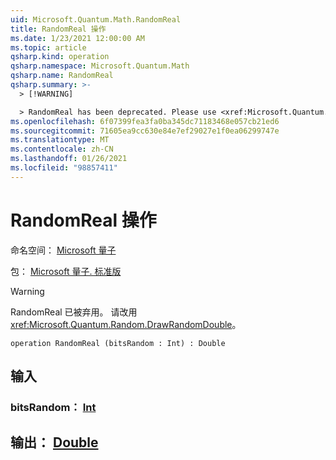 ```yaml
---
uid: Microsoft.Quantum.Math.RandomReal
title: RandomReal 操作
ms.date: 1/23/2021 12:00:00 AM
ms.topic: article
qsharp.kind: operation
qsharp.namespace: Microsoft.Quantum.Math
qsharp.name: RandomReal
qsharp.summary: >-
  > [!WARNING]

  > RandomReal has been deprecated. Please use <xref:Microsoft.Quantum.Random.DrawRandomDouble> instead.
ms.openlocfilehash: 6f07399fea3fa0ba345dc71183468e057cb21ed6
ms.sourcegitcommit: 71605ea9cc630e84e7ef29027e1f0ea06299747e
ms.translationtype: MT
ms.contentlocale: zh-CN
ms.lasthandoff: 01/26/2021
ms.locfileid: "98857411"
---
```

# <a name="randomreal-operation"></a>RandomReal 操作

命名空间： [Microsoft 量子](xref:Microsoft.Quantum.Math)

包： [Microsoft 量子. 标准版](https://nuget.org/packages/Microsoft.Quantum.Standard)


> [!WARNING]
> RandomReal 已被弃用。 请改用 <xref:Microsoft.Quantum.Random.DrawRandomDouble>。



```qsharp
operation RandomReal (bitsRandom : Int) : Double
```


## <a name="input"></a>输入

### <a name="bitsrandom--int"></a>bitsRandom： [Int](xref:microsoft.quantum.lang-ref.int)





## <a name="output--double"></a>输出： [Double](xref:microsoft.quantum.lang-ref.double)

